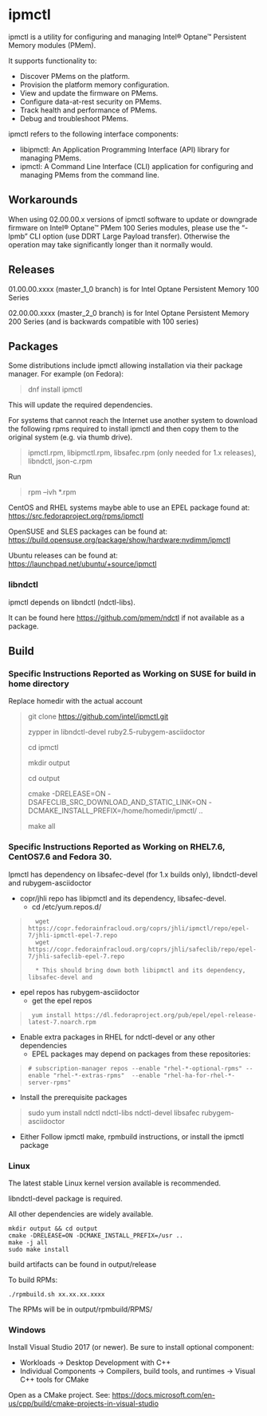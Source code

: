 # ipmctl

ipmctl is a utility for configuring and managing Intel&#174; Optane&#8482; Persistent Memory modules (PMem).

It supports functionality to:
* Discover PMems on the platform.
* Provision the platform memory configuration.
* View and update the firmware on PMems.
* Configure data-at-rest security on PMems.
* Track health and performance of PMems.
* Debug and troubleshoot PMems.

ipmctl refers to the following interface components:

* libipmctl: An Application Programming Interface (API) library for managing PMems.
* ipmctl: A Command Line Interface (CLI) application for configuring and managing PMems from the command line.

## Workarounds
When using 02.00.00.x versions of ipmctl software to update or downgrade firmware on Intel® Optane™ PMem 100 Series modules, please use the “-lpmb” CLI option (use DDRT Large Payload transfer). Otherwise the operation may take significantly longer than it normally would.

## Releases

01.00.00.xxxx (master_1_0 branch) is for Intel Optane Persistent Memory 100 Series

02.00.00.xxxx  (master_2_0 branch) is for Intel Optane Persistent Memory 200 Series (and is backwards compatible with 100 series) 

## Packages

Some distributions include ipmctl allowing installation via their package manager.
For example (on Fedora):
> dnf install ipmctl

This will update the required dependencies.

For systems that cannot reach the Internet use another system to download the following rpms required to install ipmctl and then copy them to the original system (e.g. via thumb drive).

> ipmctl.rpm, libipmctl.rpm, libsafec.rpm (only needed for 1.x releases), libndctl, json-c.rpm

Run

> rpm –ivh *.rpm


CentOS and RHEL systems maybe able to use an EPEL package found at: https://src.fedoraproject.org/rpms/ipmctl

OpenSUSE and SLES packages can be found at: https://build.opensuse.org/package/show/hardware:nvdimm/ipmctl

Ubuntu releases can be found at: https://launchpad.net/ubuntu/+source/ipmctl

### libndctl


ipmctl depends on libndctl (ndctl-libs).

It can be found here https://github.com/pmem/ndctl if not available as a package.


## Build

### Specific Instructions Reported as Working on SUSE for build in home directory

Replace homedir with the actual account

> git clone https://github.com/intel/ipmctl.git
>
> zypper in libndctl-devel ruby2.5-rubygem-asciidoctor
>
> cd ipmctl
>
> mkdir output
>
> cd output
>
> cmake -DRELEASE=ON -DSAFECLIB_SRC_DOWNLOAD_AND_STATIC_LINK=ON -DCMAKE_INSTALL_PREFIX=/home/homedir/ipmctl/ ..
>
> make all

### Specific Instructions Reported as Working on RHEL7.6, CentOS7.6 and Fedora 30.

Ipmctl has dependency on libsafec-devel (for 1.x builds only), libndctl-devel and rubygem-asciidoctor
*	copr/jhli repo has libipmctl and its dependency, libsafec-devel.
    * cd /etc/yum.repos.d/
>       wget https://copr.fedorainfracloud.org/coprs/jhli/ipmctl/repo/epel-7/jhli-ipmctl-epel-7.repo
>       wget https://copr.fedorainfracloud.org/coprs/jhli/safeclib/repo/epel-7/jhli-safeclib-epel-7.repo
> 
>       * This should bring down both libipmctl and its dependency, libsafec-devel and
    
*	epel repos has rubygem-asciidoctor
    *	get the epel repos
>      yum install https://dl.fedoraproject.org/pub/epel/epel-release-latest-7.noarch.rpm
*	Enable extra packages in RHEL for ndctl-devel or any other dependencies
    *	EPEL packages may depend on packages from these repositories:
>     # subscription-manager repos --enable "rhel-*-optional-rpms" --enable "rhel-*-extras-rpms"  --enable "rhel-ha-for-rhel-*-server-rpms"
*	Install the prerequisite packages
>	sudo yum install ndctl ndctl-libs ndctl-devel libsafec rubygem-asciidoctor
*	Either Follow ipmctl make, rpmbuild instructions, or install the ipmctl package

### Linux

The latest stable Linux kernel version available is recommended.

libndctl-devel package is required.

All other dependencies are widely available.

```
mkdir output && cd output
cmake -DRELEASE=ON -DCMAKE_INSTALL_PREFIX=/usr ..
make -j all
sudo make install
```
build artifacts can be found in output/release

To build RPMs:

```
./rpmbuild.sh xx.xx.xx.xxxx
```

The RPMs will be in output/rpmbuild/RPMS/

### Windows

Install Visual Studio 2017 (or newer). Be sure to install optional component:
* Workloads -> Desktop Development with C++
* Individual Components -> Compilers, build tools, and runtimes -> Visual C++ tools for CMake

Open as a CMake project. See: https://docs.microsoft.com/en-us/cpp/build/cmake-projects-in-visual-studio

